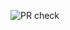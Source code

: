 ![PR check](https://github.com/olofs22/intro-slutuppgift/actions/workflows/pull_reqeust_check.yml/badge.svg)
